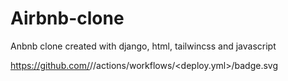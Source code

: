 # Airbnb-clone
Anbnb clone created with django, html, tailwincss and javascript

https://github.com/<ibukun-brain>/<Airbnb-clone>/actions/workflows/<deploy.yml>/badge.svg
